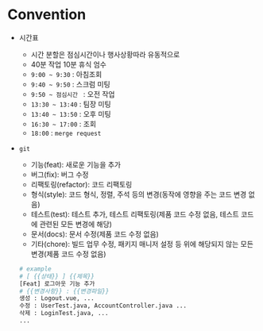 # Convention

* 시간표
  * 시간 분할은 점심시간이나 행사상황따라 유동적으로
  * 40분 작업 10분 휴식 엄수
  * `9:00 ~ 9:30` : 아침조회
  * `9:40 ~ 9:50` : 스크럼 미팅
  * `9:50 ~ 점심시간 ` : 오전 작업
  * `13:30 ~ 13:40` : 팀장 미팅
  * `13:40 ~ 13:50` : 오후 미팅
  * `16:30 ~ 17:00` : 조회
  * `18:00` : `merge request`



* `git`

  * 기능(feat): 새로운 기능을 추가
  * 버그(fix): 버그 수정
  * 리팩토링(refactor): 코드 리팩토링
  * 형식(style): 코드 형식, 정렬, 주석 등의 변경(동작에 영향을 주는 코드 변경 없음)
  * 테스트(test): 테스트 추가, 테스트 리팩토링(제품 코드 수정 없음, 테스트 코드에 관련된 모든 변경에 해당)
  * 문서(docs): 문서 수정(제품 코드 수정 없음)
  * 기타(chore): 빌드 업무 수정, 패키지 매니저 설정 등 위에 해당되지 않는 모든 변경(제품 코드 수정 없음)

  ```bash
  # example
  # [ {{상태}} ] {{제목}}
  [Feat] 로그아웃 기능 추가 
  # {{변경사항}} : {{변경파일}}
  생성 : Logout.vue, ...
  수정 : UserTest.java, AccountController.java ...
  삭제 : LoginTest.java, ...
  ...
  ```
